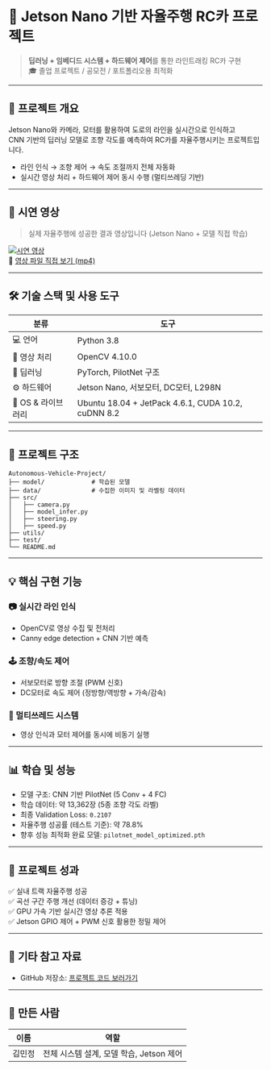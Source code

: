# 🚗 Jetson Nano 기반 자율주행 RC카 프로젝트

> **딥러닝 + 임베디드 시스템 + 하드웨어 제어**를 통한 라인트래킹 RC카 구현  
> 🎓 졸업 프로젝트 / 공모전 / 포트폴리오용 최적화

---

## 🧠 프로젝트 개요

Jetson Nano와 카메라, 모터를 활용하여 도로의 라인을 실시간으로 인식하고  
CNN 기반의 딥러닝 모델로 조향 각도를 예측하여 RC카를 자율주행시키는 프로젝트입니다.

- 라인 인식 → 조향 제어 → 속도 조절까지 전체 자동화
- 실시간 영상 처리 + 하드웨어 제어 동시 수행 (멀티쓰레딩 기반)

---

## 🎥 시연 영상

> 실제 자율주행에 성공한 결과 영상입니다 (Jetson Nano + 모델 직접 학습)

[![시연 영상](https://img.youtube.com/vi/영상링크ID/0.jpg)](https://github.com/mj99k14/Autonomous-Vehicle-Project/blob/main/KakaoTalk_20241217_204918887.mp4)  
🔗 [영상 파일 직접 보기 (mp4)](https://github.com/mj99k14/self-driving-rc-car/raw/main/video/jetson_autopilot_demo.mp4)


---

## 🛠 기술 스택 및 사용 도구

| 분류 | 도구 |
|------|------|
| 💻 언어 | Python 3.8 |
| 🎥 영상 처리 | OpenCV 4.10.0 |
| 🧠 딥러닝 | PyTorch, PilotNet 구조 |
| ⚙️ 하드웨어 | Jetson Nano, 서보모터, DC모터, L298N |
| 🧪 OS & 라이브러리 | Ubuntu 18.04 + JetPack 4.6.1, CUDA 10.2, cuDNN 8.2 |

---

## 📂 프로젝트 구조

```
Autonomous-Vehicle-Project/
├── model/             # 학습된 모델
├── data/              # 수집한 이미지 및 라벨링 데이터
├── src/
│   ├── camera.py
│   ├── model_infer.py
│   ├── steering.py
│   ├── speed.py
├── utils/
├── test/
└── README.md
```

---

## 💡 핵심 구현 기능

### 📷 실시간 라인 인식
- OpenCV로 영상 수집 및 전처리
- Canny edge detection + CNN 기반 예측

### 🕹 조향/속도 제어
- 서보모터로 방향 조절 (PWM 신호)
- DC모터로 속도 제어 (정방향/역방향 + 가속/감속)

### 🧵 멀티쓰레드 시스템
- 영상 인식과 모터 제어를 동시에 비동기 실행

---

## 📊 학습 및 성능

- 모델 구조: CNN 기반 PilotNet (5 Conv + 4 FC)
- 학습 데이터: 약 13,362장 (5종 조향 각도 라벨)
- 최종 Validation Loss: `0.2107`
- 자율주행 성공률 (테스트 기준): 약 78.8%
- 향후 성능 최적화 완료 모델: `pilotnet_model_optimized.pth`

---

## 📌 프로젝트 성과

✅ 실내 트랙 자율주행 성공  
✅ 곡선 구간 주행 개선 (데이터 증강 + 튜닝)  
✅ GPU 가속 기반 실시간 영상 추론 적용  
✅ Jetson GPIO 제어 + PWM 신호 활용한 정밀 제어

---

## 📎 기타 참고 자료

- GitHub 저장소: [프로젝트 코드 보러가기](https://github.com/mj99k14/Autonomous-Vehicle-Project)

---

## 🙋 만든 사람

| 이름 | 역할 |
|------|------|
| 김민정 | 전체 시스템 설계, 모델 학습, Jetson 제어 |
